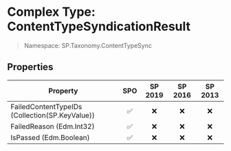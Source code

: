 # Complex Type: ContentTypeSyndicationResult

> Namespace: SP.Taxonomy.ContentTypeSync

## Properties

Property | SPO | SP 2019 | SP 2016 | SP 2013
----------|:---:|:-------:|:-------:|:-------:
FailedContentTypeIDs (Collection(SP.KeyValue)) | ✅ | ❌ | ❌ | ❌
FailedReason (Edm.Int32) | ✅ | ❌ | ❌ | ❌
IsPassed (Edm.Boolean) | ✅ | ❌ | ❌ | ❌